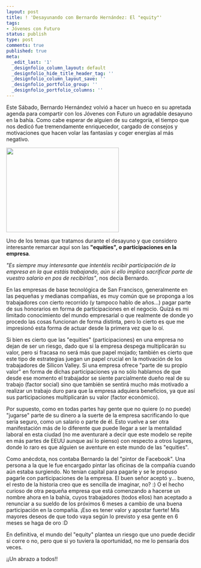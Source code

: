 ```yaml
---
layout: post
title: ! 'Desayunando con Bernardo Hernández: El "equity"'
tags:
- Jóvenes con Futuro
status: publish
type: post
comments: true
published: true
meta:
  _edit_last: '1'
  _designfolio_column_layout: default
  _designfolio_hide_title_header_tag: ''
  _designfolio_column_layout_save: ''
  _designfolio_portfolio_group: ''
  _designfolio_portfolio_columns: ''
---
```

Este Sábado, Bernardo Hernández volvió a hacer un hueco en su apretada agenda para compartir con los Jóvenes con Futuro un agradable desayuno en la bahía. Como cabe esperar de alguien de su categoría, el tiempo que nos dedicó fue tremendamente enriquecedor, cargado de consejos y motivaciones que hacen volar las fantasías y coger energías al más negativo.
<!-- more -->

<a href="http://sheniff.es/public/wp/wp-content/uploads/2012/10/2012-10-06-09.53.09.jpg"><img class="size-medium wp-image-419 alignright" title="2012-10-06 09.53.09" src="http://sheniff.es/public/wp/wp-content/uploads/2012/10/2012-10-06-09.53.09-300x225.jpg" alt="" width="300" height="225" /></a>

Uno de los temas que tratamos durante el desayuno y que considero interesante remarcar aquí son las <strong>"equities", o participaciones en la empresa</strong>.

<em>"Es siempre muy interesante que intentéis recibir participación de la empresa en la que estáis trabajando, aún si ello implica sacrificar parte de vuestro salario en pos de recibirlas"</em>, nos decía Bernardo.

En las empresas de base tecnológica de San Francisco, generalmente en las pequeñas y medianas compañías, es muy común que se proponga a los trabajadores con cierto recorrido (y tampoco hablo de años...) pagar parte de sus honorarios en forma de participaciones en el negocio. Quizá es mi limitado conocimiento del mundo empresarial o que realmente de donde yo procedo las cosas funcionan de forma distinta, pero lo cierto es que me impresionó esta forma de actuar desde la primera vez que lo oí.

Si bien es cierto que las "equities" (participaciones) en una empresa no dejan de ser un riesgo, dado que si la empresa despega multiplicarán su valor, pero si fracasa no será más que papel mojado; también es cierto que este tipo de estrategias juegan un papel crucial en la motivación de los trabajadores de Silicon Valley. Si una empresa ofrece "parte de su propio valor" en forma de dichas participaciones ya no sólo hablamos de que desde ese momento el trabajador se siente parcialmente dueño real de su trabajo (factor social) sino que también se sentirá mucho más motivado a realizar un trabajo duro para que la empresa adquiera beneficios, ya que así sus participaciones multiplicarán su valor (factor económico).

Por supuesto, como en todas partes hay gente que no quiere (o no puede) "jugarse" parte de su dinero a la suerte de la empresa sacrificando lo que sería seguro, como un salario o parte de él. Esto vuelve a ser otra manifestación más de lo diferente que puede llegar a ser la mentalidad laboral en esta ciudad (no me aventuraré a decir que este modelo se repite en más partes de EEUU aunque así lo pienso) con respecto a otros lugares, donde lo raro es que alguien se aventure en este mundo de las "equities".

Como anécdota, nos contaba Bernardo la del "pintor de Facebook". Una persona a la que le fue encargado pintar las oficinas de la compañía cuando aún estaba surgiendo. No tenían capital para pagarle y se le propuso pagarle con participaciones de la empresa. El buen señor aceptó y... bueno, el resto de la historia creo que es sencilla de imaginar, no? :) O el hecho curioso de otra pequeña empresa que está comenzando a hacerse un nombre ahora en la bahía, cuyos trabajadores (todos ellos) han aceptado a renunciar a su sueldo de los próximos 6 meses a cambio de una buena participación en la compañía. ¡Eso es tener valor y apostar fuerte! Mis mayores deseos de que todo vaya según lo previsto y esa gente en 6 meses se haga de oro :D

En definitiva, el mundo del "equity" plantea un riesgo que uno puede decidir si corre o no, pero que si yo tuviera la oportunidad, no me lo pensaría dos veces.

¡¡Un abrazo a todos!!
